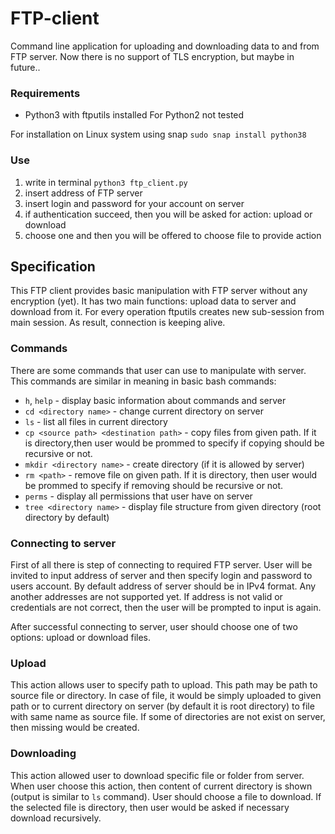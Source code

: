 # FTP-client

Command line application for uploading and downloading data to and from FTP server. Now there is no support of TLS encryption, but maybe in future.. 

### Requirements

* Python3 with ftputils installed
For Python2 not tested

For installation on Linux system using snap 
`sudo snap install python38` 

### Use

1. write in terminal `python3 ftp_client.py`
2. insert address of FTP server
3. insert login and password for your account on server
4. if authentication succeed, then you will be asked for action: upload or download
5. choose one and then you will be offered to choose file to provide action 

## Specification

This FTP client provides basic manipulation with FTP server without any encryption (yet). It has two main functions: upload data to server and download from it.
For every operation ftputils creates new sub-session from main session. As result, connection is keeping alive.

### Commands

There are some commands that user can use to manipulate with server. This commands are similar in meaning in basic bash commands: 

* `h`, `help` - display basic information about commands and server
* `cd <directory name>` - change current directory on server
* `ls` - list all files in current directory
* `cp <source path> <destination path>` - copy files from given path. If it is directory,then user would be prommed to specify if copying should be recursive or not.
* `mkdir <directory name>` - create directory (if it is allowed by server)
* `rm <path>` - remove file on given path. If it is directory, then user would be prommed to specify if removing should be recursive or not.
* `perms` - display all permissions that user have on server
* `tree <directory name>` - display file structure from given directory (root directory by default) 
  
### Connecting to server

First of all there is step of connecting to required FTP server. User will be invited to input address of server and then specify login and password to 
users account. By default address of server should be in IPv4 format. Any another addresses are not supported yet. If address is not valid or credentials are not 
correct, then the user will be prompted to input is again.

After successful connecting to server, user should choose one of two options: upload or download files.

### Upload

This action allows user to specify path to upload. This path may be path to source file or directory. In case of file, it would be simply uploaded to given path 
or to current directory on server (by default it is root directory) to file with same name as source file. If some of directories are not exist on server, 
then missing would be created. 
 
 ### Downloading
 
This action allowed user to download specific file or folder from server. When user choose this action, then content of current directory is shown (output is 
similar to `ls` command). User should choose a file to download. If the selected file is directory, then user would be asked if necessary download recursively. 
